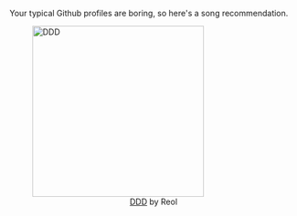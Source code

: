 Your typical Github profiles are boring, so here's a song recommendation.
<figure><img width="300" height="300" src="https://i.scdn.co/image/ab67616d0000b273746a5a21803b561c5f984339" alt="DDD" /><figcaption align="center"><a href="https://open.spotify.com/track/7rVwTKcjSm0IfZ0Jz8k7A9" target="_blank">DDD</a> by Reol</figcaption></figure>
